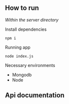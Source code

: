 ## How to run
*Within the server directory*

Install dependencies
``` 
npm i 
```
Running app
```
node index.js
```
Necessary environments
* Mongodb
* Node

## Api documentation 
